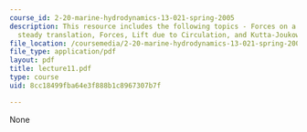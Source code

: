 ```yaml
---
course_id: 2-20-marine-hydrodynamics-13-021-spring-2005
description: This resource includes the following topics - Forces on a body undergoing
  steady translation, Forces, Lift due to Circulation, and Kutta-Joukowski Law.
file_location: /coursemedia/2-20-marine-hydrodynamics-13-021-spring-2005/8cc18499fba64e3f888b1c8967307b7f_lecture11.pdf
file_type: application/pdf
layout: pdf
title: lecture11.pdf
type: course
uid: 8cc18499fba64e3f888b1c8967307b7f

---
```

None